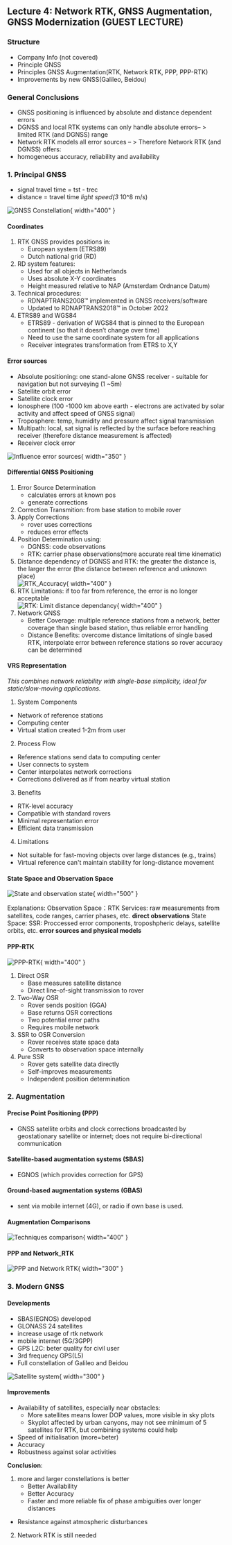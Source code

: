 ## Lecture 4: Network RTK, GNSS Augmentation, GNSS Modernization (GUEST LECTURE)


### Structure

- Company Info (not covered)
- Principle GNSS
- Principles GNSS Augmentation(RTK, Network RTK, PPP, PPP-RTK)
- Improvements by new GNSS(Galileo, Beidou)

### General Conclusions

- GNSS positioning is influenced by absolute and distance dependent errors
- DGNSS and local RTK systems can only handle absolute errors– > limited RTK (and DGNSS) range
- Network RTK models all error sources
– > Therefore Network RTK (and DGNSS) offers:
- homogeneous accuracy, reliability and availability

### 1. Principal GNSS

- signal travel time = tst - trec
- distance = travel time *light speed(3* 10^8 m/s)

![GNSS Constellation](../../../images/lecture4_gnss.png){ width="400" }

#### Coordinates

1. RTK GNSS provides positions in:
   - European system (ETRS89)
   - Dutch national grid (RD)
2. RD system features:
   - Used for all objects in Netherlands
   - Uses absolute X-Y coordinates
   - Height measured relative to NAP (Amsterdam Ordnance Datum)
3. Technical procedures:
   - RDNAPTRANS2008™ implemented in GNSS receivers/software
   - Updated to RDNAPTRANS2018™ in October 2022
4. ETRS89 and WGS84
   - ETRS89 - derivation of WGS84 that is pinned to the European continent (so that it doesn’t change over time)
   - Need to use the same coordinate system for all applications
   - Receiver integrates transformation from ETRS to X,Y

#### Error sources

- Absolute positioning: one stand-alone GNSS receiver - suitable for navigation but not surveying (1 ~5m)
- Satellite orbit error
- Satellite clock error
- Ionosphere (100 -1000 km above earth - electrons are activated by solar activity and affect speed of GNSS signal)
- Troposphere: temp, humidity and pressure affect signal transmission
- Multipath: local, sat signal is reflected by the surface before reaching receiver (therefore distance measurement is affected)
- Receiver clock error

![Influence error sources](../../../images/influence_error_sources.png){ width="350" }

#### Differential GNSS Positioning

1. Error Source Determination
   - calculates errors at known pos
   - generate corrections
2. Correction Transmition: from base station to mobile rover
3. Apply Corrections
   - rover uses corrections
   - reduces error effects
4. Position Determination using:
   - DGNSS: code observations
   - RTK: carrier phase observations(more accurate real time kinematic)
5. Distance dependency of DGNSS and RTK: the greater the distance is, the larger the error (the distance between reference and unknown place)  
   ![RTK_Accuracy](../../../images/RTK_accuracy.png){ width="400" }
6. RTK Limitations: if too far from reference, the error is no longer acceptable  
   ![RTK: Limit distance dependancy](../../../images/RTK_limit_distance.png){ width="400" }
7. Network GNSS
   - Better Coverage: multiple reference stations from a network, better coverage than single based station, thus reliable error handling
   - Distance Benefits: overcome distance limitations of single based RTK, interpolate error between reference stations so rover accuracy can be determined

#### VRS Representation

*This combines network reliability with single-base simplicity, ideal for static/slow-moving applications.*

1. System Components

- Network of reference stations
- Computing center
- Virtual station created 1-2m from user

2. Process Flow

- Reference stations send data to computing center
- User connects to system
- Center interpolates network corrections
- Corrections delivered as if from nearby virtual station

3. Benefits

- RTK-level accuracy
- Compatible with standard rovers
- Minimal representation error
- Efficient data transmission

4. Limitations

- Not suitable for fast-moving objects over large distances (e.g., trains)
- Virtual reference can't maintain stability for long-distance movement

#### State Space and Observation Space

![State and observation state](../../../images/state_observation_state.png){ width="500" }

Explanations: Observation Space：RTK Services: raw measurements from satellites, code ranges, carrier phases, etc. **direct observations**
State Space: SSR: Proccessed error components, troposhpheric delays, satellite orbits, etc. **error sources and physical models**

#### PPP-RTK

![PPP-RTK](../../../images/PPP-RTK.png){ width="400" }

1. Direct OSR
   - Base measures satellite distance
   - Direct line-of-sight transmission to rover
2. Two-Way OSR
   - Rover sends position (GGA)
   - Base returns OSR corrections
   - Two potential error paths
   - Requires mobile network
3. SSR to OSR Conversion
   - Rover receives state space data
   - Converts to observation space internally
4. Pure SSR
   - Rover gets satellite data directly
   - Self-improves measurements
   - Independent position determination

### 2. Augmentation

#### Precise Point Positioning (PPP)

- GNSS satellite orbits and clock corrections broadcasted by geostationary satellite or internet; does not require bi-directional communication

#### Satellite-based augmentation systems (SBAS)

- EGNOS (which provides correction for GPS)

#### Ground-based augmentation systems (GBAS)

- sent via mobile internet (4G), or radio if own base is used.

#### Augmentation Comparisons

![Techniques comparison](../../../images/techniques_comparison.png){ width="400" }

#### PPP and Network_RTK

![PPP and Network RTK](../../../images/PPP-networkRTK.png){ width="300" }

### 3. Modern GNSS

#### Developments

- SBAS(EGNOS) developed
- GLONASS 24 satellites
- increase usage of rtk network
- mobile internet (5G/3GPP)
- GPS L2C: beter quality for civil user
- 3rd frequency GPS(L5)
- Full constellation of Galileo and Beidou

![Satellite system](../../../images/satellite_system.png){ width="300" }

#### Improvements

- Availability of satellites, especially near obstacles:
  - More satellites means lower DOP values, more visible in sky plots
  - Skyplot affected by urban canyons, may not see minimum of 5 satellites for RTK, but combining systems could help
- Speed of initialisation  (more=beter)
- Accuracy
- Robustness against solar activities

**Conclusion**:

1. more and larger constellations is better
   - Better Availability
   - Better Accuracy
   - Faster and more reliable fix of phase ambiguities over
longer distances

- Resistance against atmospheric disturbances

2. Network RTK is still needed
